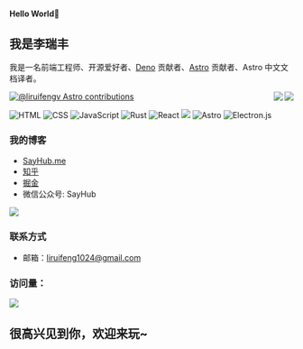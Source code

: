 

#### Hello World👏
## 我是李瑞丰

我是一名前端工程师、开源爱好者、[Deno](https://github.com/denoland) 贡献者、[Astro](https://github.com/withastro) 贡献者、Astro 中文文档译者。

<a href="https://github.com/liruifengv#gh-light-mode-only">
  <img align="right" src="https://github-readme-stats-one-mu-82.vercel.app/api?username=liruifengv&show_icons=true&icon_color=805AD5&text_color=718096&bg_color=ffffff#gh-light-mode-only" />
</a>

<a href="https://github.com/liruifengv#gh-dark-mode-only">
  <img align="right" src="https://github-readme-stats-one-mu-82.vercel.app/api?username=liruifengv&show_icons=true&theme=vue-dark&border_color=42b973#gh-dark-mode-only" />
</a>

[![@liruifengv Astro contributions](https://astro.badg.es/v1/contributor/liruifengv.svg)](https://astro.badg.es/v1/contributor/liruifengv/)

![](https://img.shields.io/badge/html5-%23E34F26.svg?style=for-the-badge&logo=html5&logoColor=white "HTML") 
![](https://img.shields.io/badge/css3-%231572B6.svg?style=for-the-badge&logo=css3&logoColor=white "CSS") 
![](https://img.shields.io/badge/javascript-%23323330.svg?style=for-the-badge&logo=javascript&logoColor=%23F7DF1E "JavaScript") 
![Rust](https://img.shields.io/badge/rust-%23000000.svg?style=for-the-badge&logo=rust&logoColor=white&color=39495c)
![](https://img.shields.io/badge/react-%2320232a.svg?style=for-the-badge&logo=react&logoColor=%2361DAFB "React")
![](https://img.shields.io/badge/Vue.js-35495E?style=for-the-badge&logo=vuedotjs&logoColor=4FC08D)
![Astro](https://img.shields.io/badge/ASTRO-blueviolet?style=for-the-badge)
![Electron.js](https://img.shields.io/badge/Electron-191970?style=for-the-badge&logo=Electron&logoColor=white&color=39495c)

### 我的博客
- [SayHub.me](https://sayhub.me)
- [知乎](https://www.zhihu.com/people/liruifengv)
- [掘金](https://juejin.cn/user/237150239994471)
- 微信公众号: SayHub

![](https://images.sayhub.me/blog/qrcode.png)

### 联系方式
- 邮箱：liruifeng1024@gmail.com

### 访问量： 
![](https://profile-counter.glitch.me/liruifengv/count.svg)

## 很高兴见到你，欢迎来玩~


